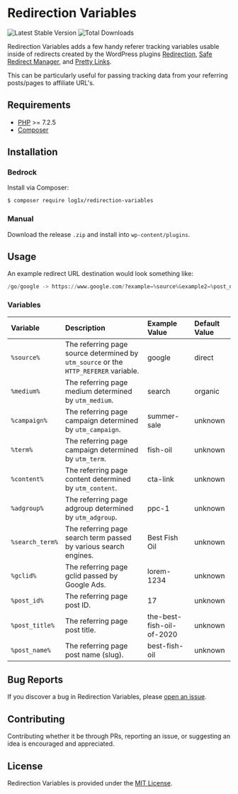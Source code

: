 # Redirection Variables

![Latest Stable Version](https://img.shields.io/packagist/v/log1x/redirection-variables?style=flat-square)
![Total Downloads](https://img.shields.io/packagist/dt/log1x/redirection-variables?style=flat-square)

Redirection Variables adds a few handy referer tracking variables usable inside of redirects created by the WordPress plugins [Redirection](https://wordpress.org/plugins/redirection/), [Safe Redirect Manager](https://wordpress.org/plugins/safe-redirect-manager/), and [Pretty Links](https://wordpress.org/plugins/pretty-link/).

This can be particularly useful for passing tracking data from your referring posts/pages to affiliate URL's.

## Requirements

- [PHP](https://secure.php.net/manual/en/install.php) >= 7.2.5
- [Composer](https://getcomposer.org/download/)

## Installation

### Bedrock

Install via Composer:

```bash
$ composer require log1x/redirection-variables
```

### Manual

Download the release `.zip` and install into `wp-content/plugins`.

## Usage

An example redirect URL destination would look something like:

```py
/go/google -> https://www.google.com/?example=%source%&example2=%post_name%
```

### Variables

| Variable        | Description                                                                          | Example Value             | Default Value |
| :-------------- | :----------------------------------------------------------------------------------- | :------------------------ | :------------ |
| `%source%`      | The referring page source determined by `utm_source` or the `HTTP_REFERER` variable. | google                    | direct        |
| `%medium%`      | The referring page medium determined by `utm_medium`.                                | search                    | organic       |
| `%campaign%`    | The referring page campaign determined by `utm_campaign`.                            | summer-sale               | unknown       |
| `%term%`        | The referring page campaign determined by `utm_term`.                                | fish-oil                  | unknown       |
| `%content%`     | The referring page content determined by `utm_content`.                              | cta-link                  | unknown       |
| `%adgroup%`     | The referring page adgroup determined by `utm_adgroup`.                              | ppc-1                     | unknown       |
| `%search_term%` | The referring page search term passed by various search engines.                     | Best Fish Oil             | unknown       |
| `%gclid%`       | The referring page gclid passed by Google Ads.                                       | lorem-1234                | unknown       |
| `%post_id%`     | The referring page post ID.                                                          | 17                        | unknown       |
| `%post_title%`  | The referring page post title.                                                       | the-best-fish-oil-of-2020 | unknown       |
| `%post_name%`   | The referring page post name (slug).                                                 | best-fish-oil             | unknown       |

## Bug Reports

If you discover a bug in Redirection Variables, please [open an issue](https://github.com/log1x/redirection-variables/issues).

## Contributing

Contributing whether it be through PRs, reporting an issue, or suggesting an idea is encouraged and appreciated.

## License

Redirection Variables is provided under the [MIT License](https://github.com/log1x/redirection-variables/blob/master/LICENSE.md).
